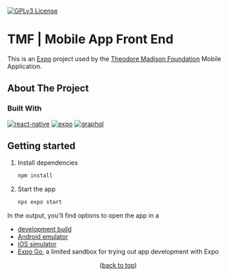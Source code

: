 <a id="readme-top"></a>
[![GPLv3 License](https://img.shields.io/badge/License-GPL%20v3-yellow.svg)](https://opensource.org/licenses/)

# TMF | Mobile App Front End

This is an [Expo](https://expo.dev) project used by the [Theodore Madison Foundation][tmf-url] Mobile Application.

<!-- ABOUT THE PROJECT -->
## About The Project

### Built With

[![react-native]][react-native-url]
[![expo]][expo-url]
[![graphql]][graphql-url]

<!-- GETTING STARTED -->
## Getting started

1. Install dependencies

   ```bash
   npm install
   ```

2. Start the app

   ```bash
   npx expo start
   ```

In the output, you'll find options to open the app in a

- [development build](https://docs.expo.dev/develop/development-builds/introduction/)
- [Android emulator](https://docs.expo.dev/workflow/android-studio-emulator/)
- [iOS simulator](https://docs.expo.dev/workflow/ios-simulator/)
- [Expo Go](https://expo.dev/go), a limited sandbox for trying out app development with Expo

<p align="center">(<a href="#readme-top">back to top</a>)</p>

<!-- MARKDOWN LINKS & IMAGES -->
[expo]: https://img.shields.io/badge/Expo-000020?style=for-the-badge&logo=expo&logoColor=white
[expo-url]: https://expo.dev
[graphql-url]: https://graphql.org/
[graphql]: https://img.shields.io/badge/GraphQl-E10098?style=for-the-badge&logo=graphql&logoColor=white
[graphql-url]: https://graphql.org/
[react-native]: https://img.shields.io/badge/reactnative-3DDC84?style=for-the-badge&logo=react&logoColor=white
[react-native-url]: https://reactnative.dev/
[tmf-url]: https://theodoremadisonfoundation.org/
